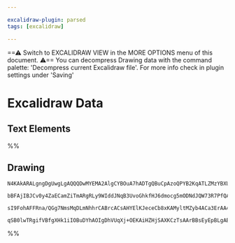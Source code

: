 ```yaml
---

excalidraw-plugin: parsed
tags: [excalidraw]

---
```

==⚠  Switch to EXCALIDRAW VIEW in the MORE OPTIONS menu of this document. ⚠== You can decompress Drawing data with the command palette: 'Decompress current Excalidraw file'. For more info check in plugin settings under 'Saving'


# Excalidraw Data
## Text Elements
%%
## Drawing
```compressed-json
N4KAkARALgngDgUwgLgAQQQDwMYEMA2AlgCYBOuA7hADTgQBuCpAzoQPYB2KqATLZMzYBXUtiRoIACyhQ4zZAHoFAc0JRJQgEYA6bGwC2CgF7N6hbEcK4OCtptbErHALRY8RMpWdx8Q1TdIEfARcZgRmBShcZQUebTieGjoghH0EDihmbgBtAF1+CFw4OABlKKhxVFAwSHVUyohiXFIAaySahkIECgAhXGwW5VJhDmIAYTZ8NlJuCABiADMl5fbI

bBFAjIBJCv0y4ZaECamZiTmARgRLy9WIddJNqB3UvoGhkfHJ6dmocg5mODNdJQW73R7PfQAMUI+HwZRgwVmgg8oI2wIh+zYhwA6iR1Nw+OA1mjtrtMYd4YiJMiSKiHujdgAlYTKSQccJZNDnfjE+mk1IAeUB2DUMG45wADBKeXcSU9dpDOFBIbh9DCxVyZWCGalFRkSoQjJUeNKibK+fLUgAVLBQACCRGUXAkwQWIK1coxUVI9oebAokhCxG4HCE

sI9FohAFFRna/QGg7NmsMqDLmNhhrCABrcACsAHYElKJeceCb8xKAMyltMZyb4ACa3ErAA4AJzaABspdz5xb1YluYALJ22zKjGwDNxqh16AQhJVzkSAL4R8FMj7s5ic9DDISjW5DEgGo0hsP4GVHz4nadEyA9SbBs5jNsvl+QyGrSCMhDKMPNWY5ijAARECQI/CAVzXYFyQQIUoHYf4z3DM04ECMxhGYABxUhj0NSpQxQjoFnINIf1GJhCA4ZRbx

qSB0lwTRgifVBfgXHk1iIOBuDYhAOIgDhVUqXj+OEKAiHZHjSAXKCzTsAArBBsEyEpBLgABZNhiAQGNGOY7gFgIMJwFXOgFhhcJp2XEBlyAA
```
%%